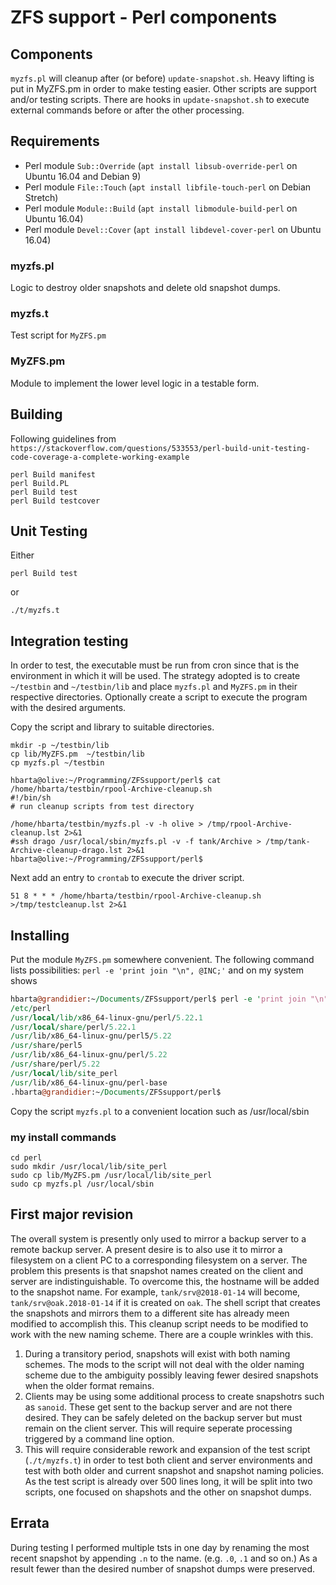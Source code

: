 # ZFS support - Perl components

## Components

`myzfs.pl` will cleanup
after (or before) `update-snapshot.sh`. Heavy lifting is put in MyZFS.pm
in order to make testing easier. Other scripts are support and/or testing
scripts. There are hooks in `update-snapshot.sh` to execute external 
commands before or after the other processing.

## Requirements

* Perl module `Sub::Override` (`apt install libsub-override-perl` on Ubuntu 16.04 and Debian 9)
* Perl module  `File::Touch` (`apt install libfile-touch-perl` on Debian Stretch)
* Perl module  `Module::Build` (`apt install libmodule-build-perl`  on Ubuntu 16.04)
* Perl module  `Devel::Cover` (`apt install libdevel-cover-perl` on Ubuntu 16.04)

### myzfs.pl

Logic to destroy older snapshots and delete old snapshot dumps.

### myzfs.t

Test script for `MyZFS.pm`

### MyZFS.pm

Module to implement the lower level logic in a testable form.

## Building

Following guidelines from `https://stackoverflow.com/questions/533553/perl-build-unit-testing-code-coverage-a-complete-working-example`


```cd perl
perl Build manifest
perl Build.PL
perl Build test
perl Build testcover
```

## Unit Testing

Either

```text
perl Build test
```

or

```text
./t/myzfs.t 
```

## Integration testing

In order to test, the executable must be run from cron since that is the environment in which it will be used. The strategy adopted is to create `~/testbin` and `~/testbin/lib` and place `myzfs.pl` and `MyZFS.pm` in their respective directories. Optionally create a script to execute the program with the desired arguments.

Copy the script and library to suitable directories.

```text
mkdir -p ~/testbin/lib
cp lib/MyZFS.pm  ~/testbin/lib
cp myzfs.pl ~/testbin
```

```text
hbarta@olive:~/Programming/ZFSsupport/perl$ cat /home/hbarta/testbin/rpool-Archive-cleanup.sh
#!/bin/sh
# run cleanup scripts from test directory

/home/hbarta/testbin/myzfs.pl -v -h olive > /tmp/rpool-Archive-cleanup.lst 2>&1
#ssh drago /usr/local/sbin/myzfs.pl -v -f tank/Archive > /tmp/tank-Archive-cleanup-drago.lst 2>&1
hbarta@olive:~/Programming/ZFSsupport/perl$ 
```

Next add an entry to `crontab` to execute the driver script.

```text
51 8 * * * /home/hbarta/testbin/rpool-Archive-cleanup.sh >/tmp/testcleanup.lst 2>&1
```

## Installing

Put the module `MyZFS.pm` somewhere convenient. The following command lists possibilities:
`perl -e 'print join "\n", @INC;'` and on my system shows

```perl
hbarta@grandidier:~/Documents/ZFSsupport/perl$ perl -e 'print join "\n", @INC;'
/etc/perl
/usr/local/lib/x86_64-linux-gnu/perl/5.22.1
/usr/local/share/perl/5.22.1
/usr/lib/x86_64-linux-gnu/perl5/5.22
/usr/share/perl5
/usr/lib/x86_64-linux-gnu/perl/5.22
/usr/share/perl/5.22
/usr/local/lib/site_perl
/usr/lib/x86_64-linux-gnu/perl-base
.hbarta@grandidier:~/Documents/ZFSsupport/perl$ 
```

Copy the script `myzfs.pl` to a convenient location such as /usr/local/sbin

### my install commands

```text
cd perl
sudo mkdir /usr/local/lib/site_perl
sudo cp lib/MyZFS.pm /usr/local/lib/site_perl
sudo cp myzfs.pl /usr/local/sbin
```

## First major revision

The overall system is presently only used to mirror a backup server to a remote backup server. A present desire is to also use it to mirror a filesystem on a client PC to a corresponding filesystem on a server. The problem this presents is that snapshot names created on the client and server are indistinguishable. To overcome this, the hostname will be added to the snapshot name. For example, `tank/srv@2018-01-14` will become, `tank/srv@oak.2018-01-14` if it is created on `oak`. The shell script that creates the snapshots and mirrors them to a different site has already meen modified to accomplish this. This cleanup script needs to be modified to work with the new naming scheme. There are a couple wrinkles with this.

1. During a transitory period, snapshots will exist with both naming schemes. The mods to the script will not deal with the older naming scheme due to the ambiguity possibly leaving fewer desired snapshots when the older format remains.
1. Clients may be using some additional process to create snapshotrs such as `sanoid`. These get sent to the backup server and are not there desired. They can be safely deleted on the backup server but must remain on the client server. This will require seperate processing triggered by a command line option.
1. This will require considerable rework and expansion of the test script (`./t/myzfs.t`) in order to test both client and server environments and test with both older and current snapshot and snapshot naming policies. As the test script is already over 500 lines long, it will be split into two scripts, one focused on shapshots and the other on snapshot dumps.

## Errata

During testing I performed multiple tsts in one day by renaming the most recent snapshot by appending `.n` to the name. (e.g. `.0`, `.1` and so on.) As a result fewer than the desired number of snapshot dumps were preserved.
